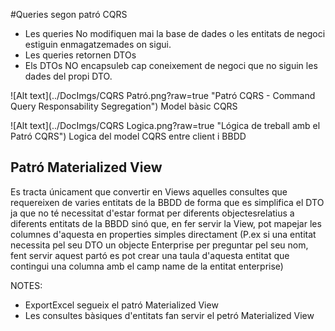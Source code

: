 #Queries segon patró CQRS

- Les queries No modifiquen mai la base de dades o les entitats de negoci estiguin enmagatzemades on sigui.
- Les queries retornen DTOs
- Els DTOs NO encapsuleb cap coneixement de negoci que no siguin les dades del propi DTO.

![Alt text](../DocImgs/CQRS Patró.png?raw=true "Patró CQRS - Command Query Responsability Segregation")
Model bàsic CQRS

![Alt text](../DocImgs/CQRS Logica.png?raw=true "Lógica de treball amb el Patró CQRS")
Logica del model CQRS entre client i BBDD

## Patró Materialized View 
Es tracta únicament que convertir en Views aquelles consultes que requereixen de varies entitats de la BBDD de forma que es simplifica el DTO ja que no té necessitat d'estar format per diferents objectesrelatius a diferents entitats de la BBDD sinó que, en fer servir la View, pot mapejar les columnes d'aquesta en properties simples directament (P.ex si una entitat necessita pel seu DTO un objecte Enterprise per preguntar pel seu nom, fent servir aquest partó es pot crear una taula d'aquesta entitat que contingui una columna amb el camp name de la entitat enterprise)

NOTES:
 * ExportExcel segueix el patró Materialized View
 * Les consultes bàsiques d'entitats fan servir el petró Materialized View
